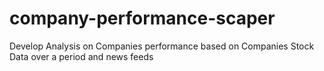 # company-performance-scaper
Develop Analysis on Companies performance based on Companies Stock Data over a period and news feeds
